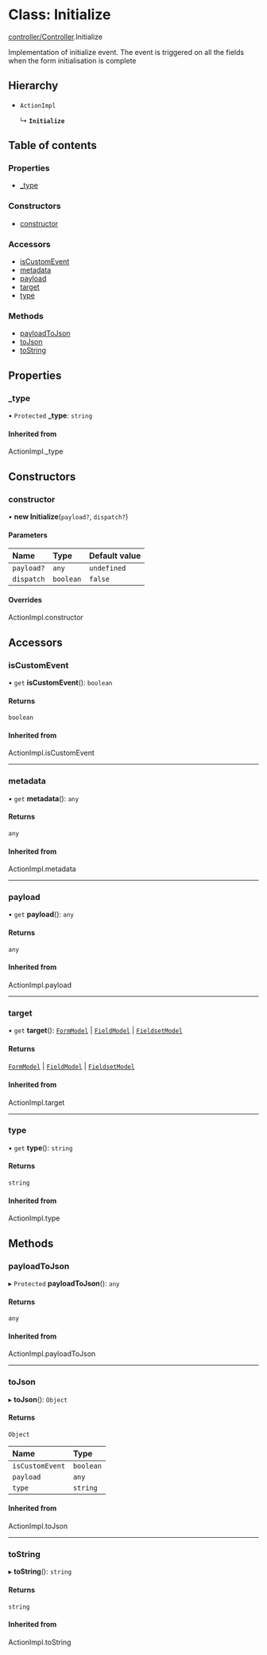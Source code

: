 # Class: Initialize

[controller/Controller](../modules/controller_Controller.md).Initialize

Implementation of initialize event. The event is triggered on all the fields when the form initialisation is complete

## Hierarchy

- `ActionImpl`

  ↳ **`Initialize`**

## Table of contents

### Properties

- [\_type](controller_Controller.Initialize.md#_type)

### Constructors

- [constructor](controller_Controller.Initialize.md#constructor)

### Accessors

- [isCustomEvent](controller_Controller.Initialize.md#iscustomevent)
- [metadata](controller_Controller.Initialize.md#metadata)
- [payload](controller_Controller.Initialize.md#payload)
- [target](controller_Controller.Initialize.md#target)
- [type](controller_Controller.Initialize.md#type)

### Methods

- [payloadToJson](controller_Controller.Initialize.md#payloadtojson)
- [toJson](controller_Controller.Initialize.md#tojson)
- [toString](controller_Controller.Initialize.md#tostring)

## Properties

### \_type

• `Protected` **\_type**: `string`

#### Inherited from

ActionImpl.\_type

## Constructors

### constructor

• **new Initialize**(`payload?`, `dispatch?`)

#### Parameters

| Name | Type | Default value |
| :------ | :------ | :------ |
| `payload?` | `any` | `undefined` |
| `dispatch` | `boolean` | `false` |

#### Overrides

ActionImpl.constructor

## Accessors

### isCustomEvent

• `get` **isCustomEvent**(): `boolean`

#### Returns

`boolean`

#### Inherited from

ActionImpl.isCustomEvent

___

### metadata

• `get` **metadata**(): `any`

#### Returns

`any`

#### Inherited from

ActionImpl.metadata

___

### payload

• `get` **payload**(): `any`

#### Returns

`any`

#### Inherited from

ActionImpl.payload

___

### target

• `get` **target**(): [`FormModel`](../interfaces/types_Model.FormModel.md) \| [`FieldModel`](../interfaces/types_Model.FieldModel.md) \| [`FieldsetModel`](../interfaces/types_Model.FieldsetModel.md)

#### Returns

[`FormModel`](../interfaces/types_Model.FormModel.md) \| [`FieldModel`](../interfaces/types_Model.FieldModel.md) \| [`FieldsetModel`](../interfaces/types_Model.FieldsetModel.md)

#### Inherited from

ActionImpl.target

___

### type

• `get` **type**(): `string`

#### Returns

`string`

#### Inherited from

ActionImpl.type

## Methods

### payloadToJson

▸ `Protected` **payloadToJson**(): `any`

#### Returns

`any`

#### Inherited from

ActionImpl.payloadToJson

___

### toJson

▸ **toJson**(): `Object`

#### Returns

`Object`

| Name | Type |
| :------ | :------ |
| `isCustomEvent` | `boolean` |
| `payload` | `any` |
| `type` | `string` |

#### Inherited from

ActionImpl.toJson

___

### toString

▸ **toString**(): `string`

#### Returns

`string`

#### Inherited from

ActionImpl.toString
